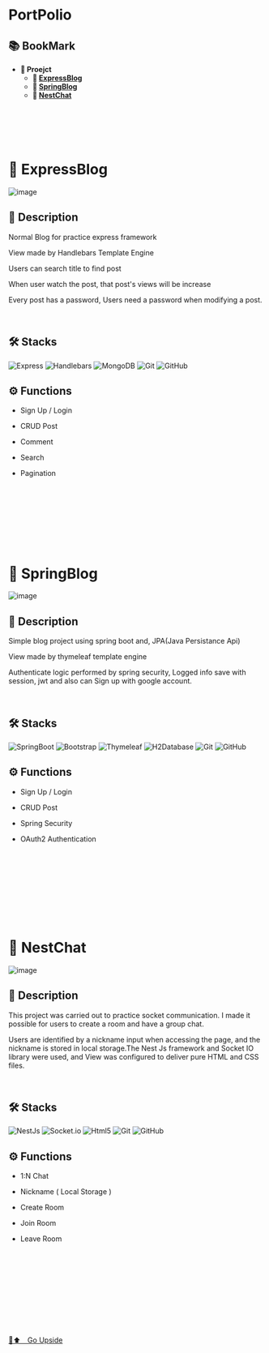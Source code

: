 # **PortPolio**

## **📚 BookMark**

<b>

- 📖 Proejct
  - 📒 [ExpressBlog](#-ExpressBlog)
  - 📗 [SpringBlog](#-SpringBlog)
  - 💬 [NestChat](#-NestChat)

</b>
<br>
<br>
<br>
<br>

# **📒 ExpressBlog**

![image](https://github.com/KisUz99/pp/assets/149123022/95d007a7-5315-462d-a4b6-919e716010ce)


## **📜 Description**

Normal Blog for practice express framework

View made by Handlebars Template Engine

Users can search title to find post

When user watch the post, that post's
views will be increase

Every post has a password, Users need a password when modifying a post.

<br>

## **🛠 Stacks**

![Express](https://img.shields.io/badge/Git-yellow?style=flat-square&logo=Express&logoColor=000000)
![Handlebars](https://img.shields.io/badge/Handlebars-black?style=flat-square&logo=handlebarsdotjs&logoColor=brown)
![MongoDB](https://img.shields.io/badge/MongoDB-F5F5F5?style=flat-square&logo=mongodb&logoColor=green)
![Git](https://img.shields.io/badge/Git-000000?style=flat-square&logo=Git&logoColor=F05032)
![GitHub](https://img.shields.io/badge/Github-%23121011.svg?style=flat-square&logo=github&logoColor=white)
<br>

## **⚙ Functions**

- Sign Up / Login

- CRUD Post

- Comment

- Search

- Pagination

<br>
<br>
<br>
<br>
<br>
<br>
<br>


# **📗 SpringBlog**

![image](https://github.com/KisUz99/pp/assets/149123022/e159f57b-ff1d-4002-8828-4e3f42de400f)


## **📜 Description**

Simple blog project using spring boot and,
JPA(Java Persistance Api)

View made by thymeleaf template engine

Authenticate logic performed by spring security,
Logged info save with session, jwt and also can
Sign up with google account.

<br>

## **🛠 Stacks**

![SpringBoot](https://img.shields.io/badge/SpringBoot-F5F5F5?style=flat-square&logo=springboot&logoColor=green)
![Bootstrap](https://img.shields.io/badge/Bootstrap-7952B3?style=flat-square&logo=bootstrap&logoColor=black)
![Thymeleaf](https://img.shields.io/badge/Thymeleaf-F5F5F5?style=flat-square&logo=thymeleaf&logoColor=005F0F)
![H2Database](https://img.shields.io/badge/H2Database-004088?style=flat-square&logo=databricks&logoColor=white)
![Git](https://img.shields.io/badge/Git-000000?style=flat-square&logo=Git&logoColor=F05032)
![GitHub](https://img.shields.io/badge/Github-%23121011.svg?style=flat-square&logo=github&logoColor=white)
<br>

## **⚙ Functions**

- Sign Up / Login

- CRUD Post

- Spring Security

- OAuth2 Authentication

<br>
<br>
<br>
<br>
<br>
<br>
<br>
<br>



# **💬 NestChat**

![image](https://github.com/KisUz99/pp/assets/149123022/9bda0ed2-9f8e-4f27-a010-a60a8b14936c)


## **📜 Description**

This project was carried out to practice socket communication.
I made it possible for users to create a room and have a group chat.

Users are identified by a nickname input when accessing the page,
and the nickname is stored in local storage.The Nest Js framework and Socket IO library were used,
and View was configured to deliver pure HTML and CSS files.

<br>

## **🛠 Stacks**

![NestJs](https://img.shields.io/badge/NestJs-black?style=flat-square&logo=NestJs&logoColor=E0234E)
![Socket.io](https://img.shields.io/badge/Socket.io-black?style=flat-square&logo=Socket.io&logoColor=#010101)
![Html5](https://img.shields.io/badge/Html5-E34F26?style=flat-square&logo=html5&logoColor=black)
![Git](https://img.shields.io/badge/Git-000000?style=flat-square&logo=Git&logoColor=F05032)
![GitHub](https://img.shields.io/badge/Github-%23121011.svg?style=flat-square&logo=github&logoColor=white)
<br>

## **⚙ Functions**

- 1:N Chat

- Nickname ( Local Storage )

- Create Room

- Join Room

- Leave Room


<br>
<br>
<br>
<br>
<br>
<br>
<br>
<br>
<br>


[🎈⬆　Go Upside](#PortPolio)
